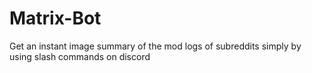# Matrix-Bot

Get an instant image summary of the mod logs of subreddits simply by using slash commands on discord
